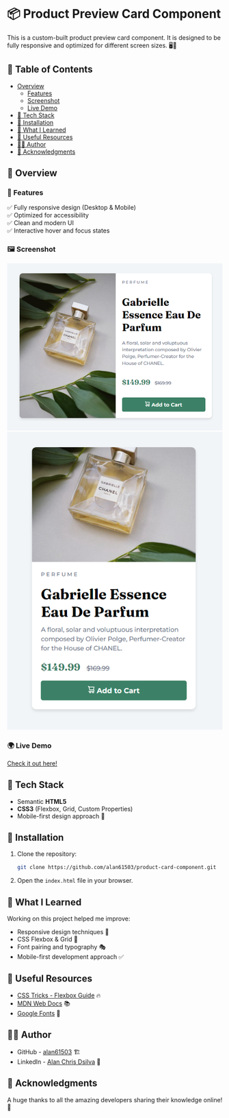 # 📦 Product Preview Card Component

This is a custom-built product preview card component. It is designed to be fully responsive and optimized for different screen sizes. 🖥️📱

## 📑 Table of Contents
- [Overview](#overview)
  - [Features](#features)
  - [Screenshot](#screenshot)
  - [Live Demo](#live-demo)
- [🔧 Tech Stack](#-tech-stack)
- [🚀 Installation](#-installation)
- [📖 What I Learned](#-what-i-learned)
- [🔗 Useful Resources](#-useful-resources)
- [👨‍💻 Author](#-author)
- [🙏 Acknowledgments](#-acknowledgments)

## 📌 Overview

### 🎯 Features
✅ Fully responsive design (Desktop & Mobile)<br>
✅ Optimized for accessibility<br>
✅ Clean and modern UI<br>
✅ Interactive hover and focus states<br>

### 🖼 Screenshot
![Product Preview Card](product-preview-card-component-main/ss/desktop.png)
![mobile](product-preview-card-component-main/ss/mobile.png)

### 🌍 Live Demo
[Check it out here!](https://alan61503.github.io/product-display/)


## 🔧 Tech Stack
- Semantic **HTML5**
- **CSS3** (Flexbox, Grid, Custom Properties)
- Mobile-first design approach 📱

## 🚀 Installation
1. Clone the repository:
   ```sh
   git clone https://github.com/alan61503/product-card-component.git
   ```
2. Open the `index.html` file in your browser.

## 📖 What I Learned
Working on this project helped me improve:
- Responsive design techniques 📱
- CSS Flexbox & Grid 🎨
- Font pairing and typography 🎭
- Mobile-first development approach ✅

## 🔗 Useful Resources
- [CSS Tricks - Flexbox Guide](https://css-tricks.com/snippets/css/a-guide-to-flexbox/) 🔥
- [MDN Web Docs](https://developer.mozilla.org/) 📚
- [Google Fonts](https://fonts.google.com/) 🎨

## 👨‍💻 Author
- GitHub - [alan61503](https://github.com/alan61503) 🏗️
- LinkedIn - [Alan Chris Dsilva](https://www.linkedin.com/in/alan-chris-disilva/) 🔗

## 🙏 Acknowledgments
A huge thanks to all the amazing developers sharing their knowledge online! 🎉
